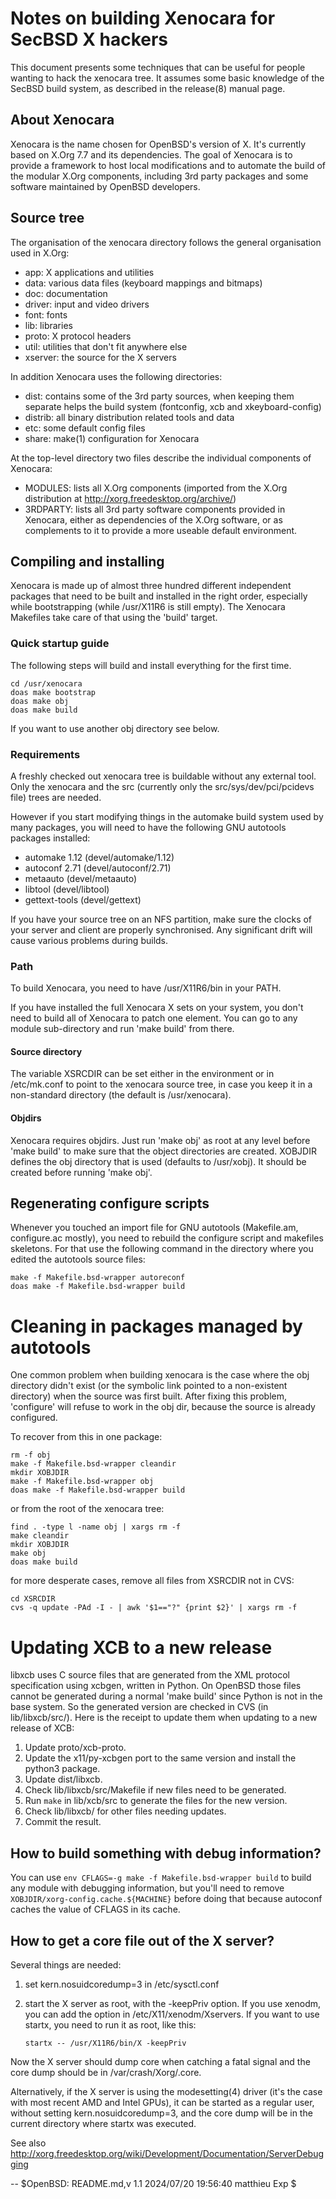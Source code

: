 # Notes on building Xenocara for SecBSD X hackers

This document presents some techniques that can be useful for people
wanting to hack the xenocara tree. It assumes some basic knowledge of
the SecBSD build system, as described in the release(8) manual page.

## About Xenocara

Xenocara is the name chosen for OpenBSD's version of X. It's
currently based on X.Org 7.7 and its dependencies. The goal of
Xenocara is to provide a framework to host local modifications and to
automate the build of the modular X.Org components, including 3rd
party packages and some software maintained by OpenBSD developers.

## Source tree

The organisation of the xenocara directory follows the general
organisation used in X.Org:

- app: X applications and utilities
- data: various data files (keyboard mappings and bitmaps)
- doc: documentation
- driver: input and video drivers
- font: fonts
- lib: libraries
- proto: X protocol headers
- util: utilities that don't fit anywhere else
- xserver: the source for the X servers

In addition Xenocara uses the following directories:

- dist: contains some of the 3rd party sources, when keeping them separate
  helps the build system (fontconfig, xcb and xkeyboard-config)
- distrib: all binary distribution related tools and data
- etc: some default config files
- share: make(1) configuration for Xenocara

At the top-level directory two files describe the individual
components of Xenocara:

- MODULES: lists all X.Org components (imported from the X.Org distribution
  at http://xorg.freedesktop.org/archive/)
- 3RDPARTY: lists all 3rd party software components provided in Xenocara,
  either as dependencies of the X.Org software, or as complements
  to it to provide a more useable default environment.

## Compiling and installing

Xenocara is made up of almost three hundred different independent
packages that need to be built and installed in the right order,
especially while bootstrapping (while /usr/X11R6 is still empty). The
Xenocara Makefiles take care of that using the 'build' target.

### Quick startup guide

The following steps will build and install everything for the first time.

    cd /usr/xenocara
    doas make bootstrap
    doas make obj
    doas make build

If you want to use another obj directory see below.

### Requirements

A freshly checked out xenocara tree is buildable without any external
tool. Only the xenocara and the src (currently only the
src/sys/dev/pci/pcidevs file) trees are needed.

However if you start modifying things in the automake build
system used by many packages, you will need to have the following
GNU autotools packages installed:

- automake 1.12 (devel/automake/1.12)
- autoconf 2.71 (devel/autoconf/2.71)
- metaauto (devel/metaauto)
- libtool (devel/libtool)
- gettext-tools (devel/gettext)

If you have your source tree on an NFS partition, make sure the clocks
of your server and client are properly synchronised. Any significant
drift will cause various problems during builds.

### Path

To build Xenocara, you need to have /usr/X11R6/bin in your PATH.

If you have installed the full Xenocara X sets on your system, you
don't need to build all of Xenocara to patch one element. You can go
to any module sub-directory and run 'make build' from there.

#### Source directory

The variable XSRCDIR can be set either in the environment or in
/etc/mk.conf to point to the xenocara source tree, in case you keep it
in a non-standard directory (the default is /usr/xenocara).

#### Objdirs

Xenocara requires objdirs. Just run 'make obj' as root at any level
before 'make build' to make sure that the object directories are
created.  XOBJDIR defines the obj directory that is used (defaults to
/usr/xobj).  It should be created before running 'make obj'.

## Regenerating configure scripts

Whenever you touched an import file for GNU autotools (Makefile.am,
configure.ac mostly), you need to rebuild the configure script and
makefiles skeletons. For that use the following command in the
directory where you edited the autotools source files:

    make -f Makefile.bsd-wrapper autoreconf
    doas make -f Makefile.bsd-wrapper build

# Cleaning in packages managed by autotools

One common problem when building xenocara is the case where the obj
directory didn't exist (or the symbolic link pointed to a non-existent
directory) when the source was first built. After fixing this problem,
'configure' will refuse to work in the obj dir, because the source
is already configured.

To recover from this in one package:

    rm -f obj
    make -f Makefile.bsd-wrapper cleandir
    mkdir XOBJDIR
    make -f Makefile.bsd-wrapper obj
    doas make -f Makefile.bsd-wrapper build

or from the root of the xenocara tree:

    find . -type l -name obj | xargs rm -f
    make cleandir
    mkdir XOBJDIR
    make obj
    doas make build

for more desperate cases, remove all files from XSRCDIR not in CVS:

    cd XSRCDIR
    cvs -q update -PAd -I - | awk '$1=="?" {print $2}' | xargs rm -f

# Updating XCB to a new release

libxcb uses C source files that are generated from the XML protocol
specification using xcbgen, written in Python. On OpenBSD those files
cannot be generated during a normal 'make build' since Python is not
in the base system. So the generated version are checked in CVS
(in lib/libxcb/src/). Here is the receipt to update them when updating
to a new release of XCB:

1. Update proto/xcb-proto.
2. Update the x11/py-xcbgen port to the same version and install the
   python3 package.
3. Update dist/libxcb.
4. Check lib/libxcb/src/Makefile if new files need to be generated.
5. Run `make` in lib/xcb/src to generate the files for the new version.
6. Check lib/libxcb/ for other files needing updates.
7. Commit the result.

## How to build something with debug information?

You can use `env CFLAGS=-g make -f Makefile.bsd-wrapper build` to
build any module with debugging information, but you'll need to remove
`XOBJDIR/xorg-config.cache.${MACHINE}` before doing that because
autoconf caches the value of CFLAGS in its cache.

##  How to get a core file out of the X server?

Several things are needed:

1. set kern.nosuidcoredump=3 in /etc/sysctl.conf
2. start the X server as root, with the -keepPriv option. If you use
   xenodm, you can add the option in /etc/X11/xenodm/Xservers. If you
   want to use startx, you need to run it as root, like this:

	`startx -- /usr/X11R6/bin/X -keepPriv`

Now the X server should dump core when catching a fatal signal and the
core dump should be in /var/crash/Xorg/<pid>.core.

Alternatively, if the X server is using the modesetting(4) driver
(it's the case with most recent AMD and Intel GPUs), it can be started
as a regular user, without setting kern.nosuidcoredump=3, and the core
dump will be in the current directory where startx was executed.

See also http://xorg.freedesktop.org/wiki/Development/Documentation/ServerDebugging

--
$OpenBSD: README.md,v 1.1 2024/07/20 19:56:40 matthieu Exp $
